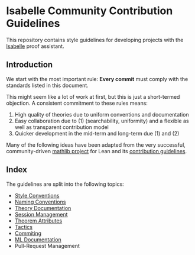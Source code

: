 # Isabelle Community Contribution Guidelines
This repository contains style guidelines for developing projects with the [Isabelle](https://isabelle.in.tum.de) proof assistant.

## Introduction
We start with the most important rule: **Every commit** must comply with the standards listed in this document.

This might seem like a lot of work at first, but this is just a short-termed objection. A consistent commitment to these rules means:
1. High quality of theories due to uniform conventions and documentation
2. Easy collaboration due to (1) (searchability, uniformity) and a flexible as well as transparent contribution model
3. Quicker development in the mid-term and long-term due (1) and (2)

Many of the following ideas have been adapted from the very successful, community-driven [mathlib project](https://github.com/leanprover-community/mathlib/) for Lean
and its [contribution guidelines](https://github.com/leanprover-community/mathlib//blob/master/docs/contribute/).

## Index
The guidelines are split into the following topics:
- [Style Conventions](style.md)
- [Naming Conventions](naming.md)
- [Theory Documentation](theory_documentation.md)
- [Session Management](sessions.md)
- [Theorem Attributes](rule_attributes.md)
- [Tactics](tactics.md)
- [Commiting](commits.md)
- [ML Documentation](ml_documentation.md)
- Pull-Request Management